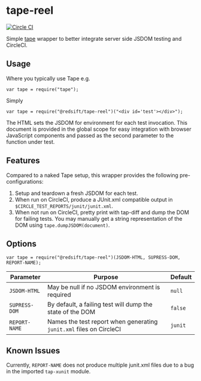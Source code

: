 # tape-reel

[![Circle CI](https://circleci.com/gh/Redsift/tape-reel.svg?style=svg)](https://circleci.com/gh/Redsift/tape-reel)

Simple [tape](https://github.com/substack/tape) wrapper to better integrate server side JSDOM testing and CircleCI.

## Usage

Where you typically use Tape e.g.

    var tape = require("tape");

Simply

    var tape = require("@redsift/tape-reel")("<div id='test'></div>");

The HTML sets the JSDOM for environment for each test invocation. This document is provided in the global scope for easy integration with browser JavaScript components and passed as the second parameter to the function under test.

## Features

Compared to a naked Tape setup, this wrapper provides the following pre-configurations:

1. Setup and teardown a fresh JSDOM for each test.
1. When run on CircleCI, produce a JUnit.xml compatible output in `$CIRCLE_TEST_REPORTS/junit/junit.xml`.
1. When not run on CircleCI, pretty print with tap-diff and dump the DOM for failing tests. You may manually get a string representation of the DOM using `tape.dumpJSDOM(document)`.

## Options

    var tape = require("@redsift/tape-reel")(JSDOM-HTML, SUPRESS-DOM, REPORT-NAME);

Parameter|Purpose|Default
---------|-------|-------
`JSDOM-HTML`|May be null if no JSDOM environment is required|`null`
`SUPRESS-DOM`|By default, a failing test will dump the state of the DOM|`false`
`REPORT-NAME`|Names the test report when generating `junit.xml` files on CircleCI|`junit`

## Known Issues

Currently, `REPORT-NAME` does not produce multiple junit.xml files due to a bug in the imported `tap-xunit` module.